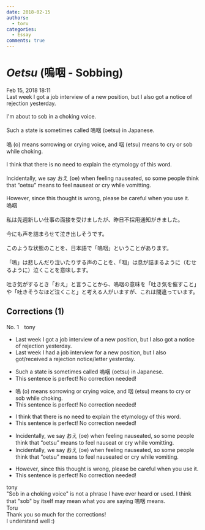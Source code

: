 ```yaml
---
date: 2018-02-15
authors:
  - toru
categories:
  - Essay
comments: true
---
```


# <strong><em>Oetsu</strong></em> (嗚咽 - Sobbing)
<div class="date">Feb 15, 2018 18:11</div>
<div id="post"><div id="body_show_ori">
Last week I got a job interview of a new position, but I also got a notice of rejection yesterday.<br/><br/>I'm about to sob in a choking voice.<br/><br/>Such a state is sometimes called 嗚咽 (oetsu) in Japanese.<br/><br/>嗚 (o) means sorrowing or crying voice, and 咽 (etsu) means to cry or sob while choking.<br/><br/>I think that there is no need to explain the etymology of this word.<br/><br/>Incidentally, we say おえ (oe) when feeling nauseated, so some people think that “oetsu” means to feel nauseat or cry while vomitting.<br/><br/>However, since this thought is wrong, please be careful when you use it.
</div></div>

<!-- more -->

<div id="post_ja"><div id="body_show_mo">
嗚咽<br/><br/>私は先週新しい仕事の面接を受けましたが、昨日不採用通知がきました。<br/><br/>今にも声を詰まらせて泣き出しそうです。<br/><br/>このような状態のことを、日本語で「嗚咽」ということがあります。<br/><br/>「嗚」は悲しんだり泣いたりする声のことを、「咽」は息が詰まるように（むせるように）泣くことを意味します。<br/><br/>吐き気がするとき「おえ」と言うことから、嗚咽の意味を「吐き気を催すこと」や「吐きそうなほど泣くこと」と考える人がいますが、これは間違っています。
</div></div>

## Corrections (1)
<div id="block"><div class="first_name"> No. 1　<span class="just_name">tony</span></div><div id="block2">
<ul class="correction_field">
<li class="incorrect">Last week I got a job interview of a new position, but I also got a notice of rejection yesterday.</li>
<li class="corrected correct">
Last week I <span class="f_red">had</span> a job interview <span class="f_red">for</span> a new position, but I <span class="f_red"><span class="sline">also</span></span> got/received a rejection notice/letter yesterday.
</li>
</ul>
<ul class="correction_field">
<li class="incorrect">Such a state is sometimes called 嗚咽 (oetsu) in Japanese.</li>
<li class="corrected perfect">This sentence is perfect! No correction needed!</li>
</ul>
<ul class="correction_field">
<li class="incorrect">嗚 (o) means sorrowing or crying voice, and 咽 (etsu) means to cry or sob while choking.</li>
<li class="corrected perfect">This sentence is perfect! No correction needed!</li>
</ul>
<ul class="correction_field">
<li class="incorrect">I think that there is no need to explain the etymology of this word.</li>
<li class="corrected perfect">This sentence is perfect! No correction needed!</li>
</ul>
<ul class="correction_field">
<li class="incorrect">Incidentally, we say おえ (oe) when feeling nauseated, so some people think that “oetsu” means to feel nauseat or cry while vomitting.</li>
<li class="corrected correct">
Incidentally, we say おえ (oe) when feeling nauseated, so some people think that “oetsu” means to feel nauseat<span class="f_red">ed</span> or cry while vomi<span class="f_red">t</span>ing.
</li>
</ul>
<ul class="correction_field">
<li class="incorrect">However, since this thought is wrong, please be careful when you use it.</li>
<li class="corrected perfect">This sentence is perfect! No correction needed!</li>
</ul>
</div><div class="name"><span class="just_name">tony</span><br>
"Sob in a choking voice" is not a phrase I have ever heard or used. I think that "sob" by itself may mean what you are saying 嗚咽 means.
</div>
<div class="name"><span class="just_name">Toru</span><br>
Thank you so much for the corrections!<br/>I understand well :)
</div>
</div>
